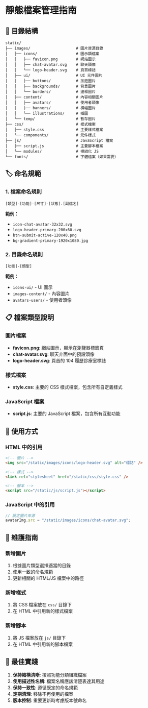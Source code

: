 # 靜態檔案管理指南

## 📁 目錄結構

```
static/
├── images/                    # 圖片資源目錄
│   ├── icons/                 # 圖示類檔案
│   │   ├── favicon.png        # 網站圖示
│   │   ├── chat-avatar.svg    # 聊天頭像
│   │   └── logo-header.svg    # 頁首標誌
│   ├── ui/                    # UI 元件圖片
│   │   ├── buttons/           # 按鈕圖片
│   │   ├── backgrounds/       # 背景圖片
│   │   └── borders/           # 邊框圖片
│   ├── content/               # 內容相關圖片
│   │   ├── avatars/           # 使用者頭像
│   │   ├── banners/           # 橫幅圖片
│   │   └── illustrations/     # 插圖
│   └── temp/                  # 暫存圖片
├── css/                       # 樣式檔案
│   ├── style.css              # 主要樣式檔案
│   └── components/            # 元件樣式
├── js/                        # JavaScript 檔案
│   ├── script.js              # 主要腳本檔案
│   └── modules/               # 模組化 JS
└── fonts/                     # 字體檔案（如果需要）
```

## 🏷️ 命名規範

### 1. 檔案命名規則

```
[類型]-[功能]-[尺寸]-[狀態].[副檔名]
```

**範例：**

- `icon-chat-avatar-32x32.svg`
- `logo-header-primary-200x60.svg`
- `btn-submit-active-120x40.png`
- `bg-gradient-primary-1920x1080.jpg`

### 2. 目錄命名規則

```
[功能]-[類型]
```

**範例：**

- `icons-ui/` - UI 圖示
- `images-content/` - 內容圖片
- `avatars-users/` - 使用者頭像

## 📋 檔案類型說明

### 圖片檔案

- **favicon.png**: 網站圖示，顯示在瀏覽器標籤頁
- **chat-avatar.svg**: 聊天介面中的預設頭像
- **logo-header.svg**: 頁首的 104 履歷診療室標誌

### 樣式檔案

- **style.css**: 主要的 CSS 樣式檔案，包含所有自定義樣式

### JavaScript 檔案

- **script.js**: 主要的 JavaScript 檔案，包含所有互動功能

## 🔧 使用方式

### HTML 中的引用

```html
<!-- 圖片 -->
<img src="/static/images/icons/logo-header.svg" alt="標誌" />

<!-- 樣式 -->
<link rel="stylesheet" href="/static/css/style.css" />

<!-- 腳本 -->
<script src="/static/js/script.js"></script>
```

### JavaScript 中的引用

```javascript
// 設定圖片來源
avatarImg.src = "/static/images/icons/chat-avatar.svg";
```

## 📝 維護指南

### 新增圖片

1. 根據圖片類型選擇適當的目錄
2. 使用一致的命名規範
3. 更新相關的 HTML/JS 檔案中的路徑

### 新增樣式

1. 將 CSS 檔案放在 `css/` 目錄下
2. 在 HTML 中引用新的樣式檔案

### 新增腳本

1. 將 JS 檔案放在 `js/` 目錄下
2. 在 HTML 中引用新的腳本檔案

## 🎯 最佳實踐

1. **保持結構清晰**: 按照功能分類組織檔案
2. **使用描述性名稱**: 檔案名稱應該清楚表達其用途
3. **保持一致性**: 遵循既定的命名規範
4. **定期清理**: 移除不再使用的檔案
5. **版本控制**: 重要更新時考慮版本號命名
